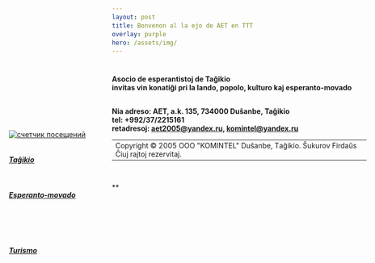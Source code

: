 ```yaml
---
layout: post
title: Bonvenon al la ejo de AET en TTT
overlay: purple
hero: /assets/img/
---
```




<div id="Layer1" style="Z-INDEX: 1; LEFT: 225px; WIDTH: 777px; POSITION: absolute; TOP: 180px; HEIGHT: 393px">

> # 
> 
> <div data-align="center">
> 

> 
> </div>
> 
> # 
> 
> <div data-align="center">
> 
> **Asocio de esperantistoj de Taĝikio  
> invitas vin konatiĝi pri la lando, popolo, kulturo kaj
> esperanto-movado**
> 
> </div>
> 
> ## 
> 
> <div data-align="center">
> 
> **Nia adreso: AET, a.k. 135, 734000 Duŝanbe, Taĝikio  
> tel: +992/37/2215161  
> retadresoj: aet2005@yandex.ru, komintel@yandex.ru**
> 
> </div>
> 
> |                                                                                                                                              |
> | -------------------------------------------------------------------------------------------------------------------------------------------- |
> | Copyright © 2005 OOO "KOMINTEL" Duŝanbe, Tаĝikio. Ŝukurov Firdaŭs Ĉiuj rajtoj rezervitaj. [](mailto:espero@freenet.tj,%20komintel@yandex.ru) |
> 

>   

</div>

![](index.files/spacer.gif)

<div id="layer2" style="position: absolute; width: 199px; height: 25px; z-index: 2; left: 24px;
 top: 350px">

***<span lang="ru"> [Taĝikio](tagxikio.htm)***

</div>

<div id="layer2" style="position: absolute; width: 199px; height: 25px; z-index: 2; left: 24px;
 top: 420px">

***<span lang="ru"> [Esperanto-movado](espermov.htm)***

</div>

<div id="layer2" style="position: absolute; width: 199px; height: 25px; z-index: 2; left: 24px;
 top: 530px">

***<span lang="ru"> [Turismo](turismo.htm)***

</div>

<div style=" position: absolute; left: 24px; top: 300px">

[![счетчик посещений](https://www.warlog.ru/counter/?i=21
"счетчик посещений")](https://www.warlog.ru/)

</div>

**


